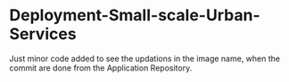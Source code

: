 # Deployment-Small-scale-Urban-Services


Just minor code added to see the updations in the image name, when the commit are done from the Application Repository.
